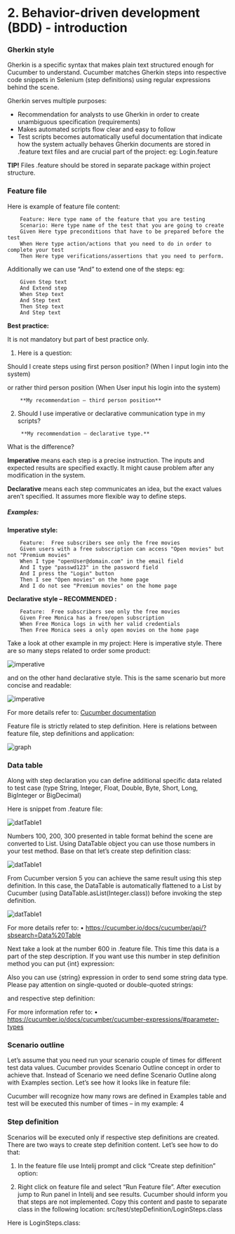# 2. Behavior-driven development (BDD) - introduction

### Gherkin style

  Gherkin is a specific syntax that makes plain text structured enough for Cucumber to understand. Cucumber matches Gherkin steps into respective code snippets in Selenium (step definitions) using regular expressions behind the scene.
  
Gherkin serves multiple purposes:

*  Recommendation for analysts to use Gherkin in order to create unambiguous specification (requirements)
*  Makes automated scripts flow clear and easy to follow
*  Test scripts becomes automatically useful documentation that indicate how the system actually behaves
Gherkin documents are stored in .feature text files and are crucial part of the project: eg:
Login.feature

**TIP!**
Files .feature should be stored in separate package within project structure. 

### Feature file


Here is example of feature file content:

        Feature: Here type name of the feature that you are testing
        Scenario: Here type name of the test that you are going to create
        Given Here type preconditions that have to be prepared before the test
        When Here type action/actions that you need to do in order to complete your test
        Then Here type verifications/assertions that you need to perform. 


Additionally we can use “And” to extend one of the steps:
eg:

        Given Step text
        And Extend step
        When Step text
        And Step text
        Then Step text
        And Step text


**Best practice:**

It is not mandatory but part of best practice only. 
1. Here is a question:

Should I create steps using first person position? (When I input login into the system) 

or rather third person position (When User input his login into the system)

        **My recommendation – third person position**

2. Should I use imperative or declarative communication type in my scripts?
 
        **My recommendation – declarative type.**

What is the difference?

**Imperative** means each step is a precise instruction. The inputs and expected results are specified exactly. It might cause problem after any modification in the system.

**Declarative** means each step communicates an idea, but the exact values aren’t specified. It assumes more flexible way to define steps. 

##### Examples:

**Imperative style:**

        Feature:  Free subscribers see only the free movies 
        Given users with a free subscription can access "Open movies" but not "Premium movies" 
        When I type "openUser@domain.com" in the email field 
        And I type "passwd123" in the password field 
        And I press the "Login" button 
        Then I see "Open movies" on the home page 
        And I do not see "Premium movies" on the home page

**Declarative style – RECOMMENDED :**

        Feature:  Free subscribers see only the free movies 
        Given Free Monica has a free/open subscription
        When Free Monica logs in with her valid credentials
        Then Free Monica sees a only open movies on the home page 

Take a look at other example in my project:
Here is imperative style. There are so many steps related to order some product:

![imperative](./img/bdd/badPracticePurchaseFeature.jpg)


and on the other hand declarative style. This is the same scenario but more concise and readable:

![imperative](./img/bdd/badPracticePurchaseFeature2.jpg)
 


For more details refer to:
[Cucumber documentation](https://cucumber.io/docs/bdd/better-gherkin/)	


Feature file is strictly related to step definition. 
Here is relations between feature file, step definitions and application:

![graph](./img/bdd/arch.jpg)



### Data table

Along with step declaration you can define additional specific data related to test case (type String, Integer, Float, Double, Byte, Short, Long, BigInteger or BigDecimal)  

Here is snippet from .feature file:


![datTable1](./img/bdd/int.jpg)




Numbers 100, 200, 300 presented in table format behind the scene are converted to List<String>. 
Using DataTable object you can use those numbers in your test method. 
Base on that let’s create step definition class:


![datTable1](./img/bdd/datatable.jpg)




From Cucumber version 5 you can achieve the same result using this step definition. In this case, the DataTable is automatically flattened to a List<Integer> by Cucumber (using DataTable.asList(Integer.class)) before invoking the step definition. 

![datTable1](./img/bdd/datatable2.jpg)







For more details refer to:
•	https://cucumber.io/docs/cucumber/api/?sbsearch=Data%20Table


Next take a look at the number 600 in .feature file. This time this data is a part of the step description. If you want use this number in step definition method you can put {int} expression:




  










Also you can use {string} expression in order to send some string data type. Please pay attention on single-quoted or double-quoted strings:

 











and respective step definition:











For more information refer to:
•	https://cucumber.io/docs/cucumber/cucumber-expressions/#parameter-types


### Scenario outline

Let’s assume that you need run your scenario couple of times for different test data values. Cucumber provides Scenario Outline concept in order to achieve that. Instead of Scenario we need define Scenario Outline along with Examples section. Let’s see how it looks like in feature file:



Cucumber will recognize how many rows are defined in Examples table and test will be executed this number of times – in my example: 4


### Step definition

Scenarios will be executed only if respective step definitions are created. There are two ways to create step definition content. Let’s see how to do that:
1. In the feature file use Intelij prompt and click “Create step definition” option:







2. Right click on feature file and select “Run Feature file”. After execution jump to Run panel in Intelij and see results. Cucumber should inform you that steps are not implemented. Copy this content and paste to separate class in the following location: src/test/stepDefinition/LoginSteps.class

  




























Here is LoginSteps.class:




